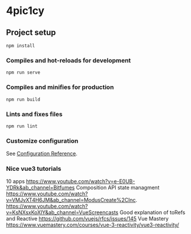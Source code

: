 # 4pic1cy

## Project setup
```
npm install
```

### Compiles and hot-reloads for development
```
npm run serve
```

### Compiles and minifies for production
```
npm run build
```

### Lints and fixes files
```
npm run lint
```

### Customize configuration
See [Configuration Reference](https://cli.vuejs.org/config/).

### Nice vue3 tutorials
10 apps https://www.youtube.com/watch?v=e-E0UB-YDRk&ab_channel=Bitfumes
Composition API state managment
https://www.youtube.com/watch?v=VMJvXT4H6JM&ab_channel=ModusCreate%2CInc.
https://www.youtube.com/watch?v=KsNXsxKoXlY&ab_channel=VueScreencasts
Good explanation of toRefs and Reactive
https://github.com/vuejs/rfcs/issues/145
Vue Mastery
https://www.vuemastery.com/courses/vue-3-reactivity/vue3-reactivity/